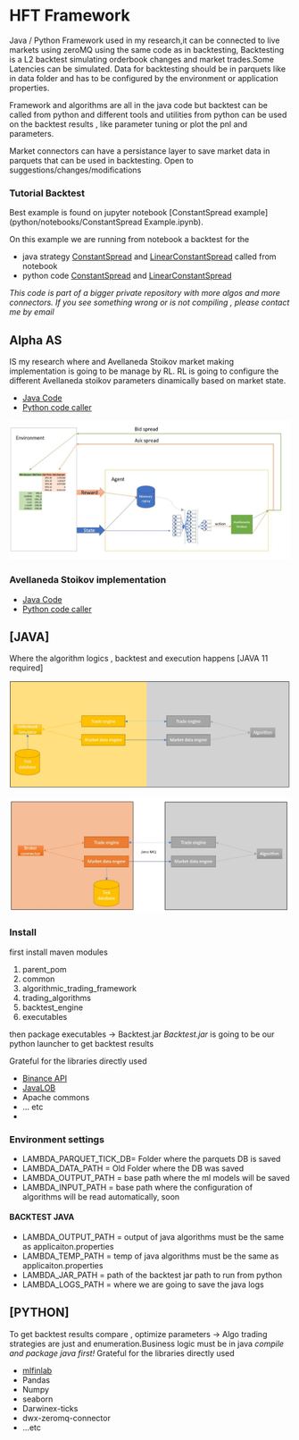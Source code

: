 # HFT Framework
Java / Python Framework used in my research,it can be connected to live markets using zeroMQ using the same code as in backtesting,
Backtesting is a L2 backtest simulating orderbook changes and market trades.Some Latencies can be simulated.
Data for backtesting should be in parquets like in data folder and has to be configured by the environment or application properties.

Framework and algorithms are all in the java code but backtest can be called from python and different tools and utilities from python can be used on the backtest
results , like parameter tuning or plot the pnl and parameters.

Market connectors can have a persistance layer to save market data in parquets that can be used in backtesting.
Open to suggestions/changes/modifications

### Tutorial Backtest

Best example is found on jupyter notebook [ConstantSpread example](python/notebooks/ConstantSpread Example.ipynb).

On this example we are running from notebook a backtest for the 
* java strategy [ConstantSpread](java/trading_algorithms/src/main/java/com/lambda/investing/algorithmic_trading/market_making/constant_spread/ConstantSpreadAlgorithm.java) and [LinearConstantSpread](java/trading_algorithms/src/main/java/com/lambda/investing/algorithmic_trading/market_making/constant_spread/LinearConstantSpreadAlgorithm.java)
called from notebook
* python code [ConstantSpread](python/trading_algorithms/market_making/constant_spread.py) and  [LinearConstantSpread](python/trading_algorithms/market_making/linear_constant_spread.py)


*This code is part of a bigger private repository with more algos and more connectors. If you see something wrong or is not compiling , please contact me by email*

## Alpha AS
IS my research where and Avellaneda Stoikov market making implementation is going to be manage by RL.
RL is going to configure the different Avellaneda stoikov parameters dinamically based on market state.

* [Java Code](java/trading_algorithms/src/main/java/com/lambda/investing/algorithmic_trading/market_making/avellaneda_stoikov/AlphaAvellanedaStoikov.java)
* [Python code caller](python/trading_algorithms/market_making/avellaneda_stoikov/alpha_avellaneda_stoikov.py)

![Alpha AS](fig/AlphaAS_functional.jpg?raw=true "Alpha AS")

### Avellaneda Stoikov implementation
* [Java Code](java/trading_algorithms/src/main/java/com/lambda/investing/algorithmic_trading/market_making/avellaneda_stoikov/AvellanedaStoikov.java)
* [Python code caller](python/trading_algorithms/market_making/avellaneda_stoikov/avellaneda_stoikov.py)


## [JAVA]
Where the algorithm logics , backtest and execution happens [JAVA 11 required]

![Backtest Architecture](fig/BacktestArquitecture.jpg?raw=true "Backtest")

![Live Architecture](fig/LiveArquitecture.jpg?raw=true "Live trading")

### Install 
first install maven modules

1. parent_pom
2. common
3. algorithmic_trading_framework
4. trading_algorithms
5. backtest_engine
6. executables

then package executables -> Backtest.jar
*Backtest.jar* is going to be our python launcher to get backtest results

Grateful for the libraries directly used

* [Binance API](https://github.com/binance-exchange/binance-java-api)
* [JavaLOB](https://github.com/DrAshBooth/JavaLOB)
* Apache commons
* ... etc
* 
### Environment settings
* LAMBDA_PARQUET_TICK_DB= Folder where the parquets DB is saved 
* LAMBDA_DATA_PATH = Old Folder where the DB was saved 
* LAMBDA_OUTPUT_PATH = base path where the ml models will be saved
* LAMBDA_INPUT_PATH = base path where the configuration of algorithms will be read automatically, soon

#### BACKTEST JAVA 

* LAMBDA_OUTPUT_PATH = output of java algorithms must be the same as applicaiton.properties
* LAMBDA_TEMP_PATH = temp of java algorithms must be the same as applicaiton.properties
* LAMBDA_JAR_PATH = path of the backtest jar path to run from python
* LAMBDA_LOGS_PATH = where we are going to save the java logs

## [PYTHON]
To get backtest results compare , optimize parameters -> Algo trading strategies are just and enumeration.Business logic must be in java
*compile and package java first!*
Grateful for the libraries directly used

* [mlfinlab](https://hudsonthames.org/mlfinlab/)
* Pandas
* Numpy
* seaborn
* Darwinex-ticks
* dwx-zeromq-connector
* ...etc



